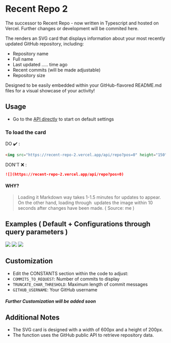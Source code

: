 # Recent Repo 2
The successor to Recent Repo - now written in Typescript and hosted on Vercel. Further changes or development will be commited here. 

The renders an SVG card that displays information about your most recently updated GitHub repository, including:

- Repository name
- Full name
- Last updated ..... time ago
- Recent commits (will be made adjustable)
- Repository size

Designed to be easily embedded within your GitHub-flavored README.md files for a visual showcase of your activity!

## Usage
- Go to the [API directly](https://recent-repo-2.vercel.app/api/repo) to start on default settings
### To load the card

DO ✔️ :
```html
<img src="https://recent-repo-2.vercel.app/api/repo?pos=0" height="150" width="450" />
```

DON'T ❌ :
```markdown
![](https://recent-repo-2.vercel.app/api/repo?pos=0)
```

#### WHY?
> Loading it Markdown way takes 1-1.5 minutes for updates to appear. On the other hand, loading through <img> updates the image within 10 seconds after changes have been made. ( Source: me )

## Examples ( Default + Configurations through query parameters )
![](https://recent-repo-2.vercel.app/api/repo)
![](https://recent-repo-2.vercel.app/api/repo?pos=1&backgroundColor=0d1117&borderColor=596679&minimalism=true)
![](https://recent-repo-2.vercel.app/api/repo?pos=2&backgroundColor=0ff3&borderColor=fff&disableBackgroundGrid=true)

## Customization

- Edit the CONSTANTS section within the code to adjust:
- `COMMITS_TO_REQUEST`: Number of commits to display
- `TRUNCATE_CHAR_THRESHOLD`: Maximum length of commit messages
- `GITHUB_USERNAME`: Your GitHub username

##### Further Customization will be added soon

## Additional Notes
- The SVG card is designed with a width of 600px and a height of 200px.
- The function uses the GitHub public API to retrieve repository data.
